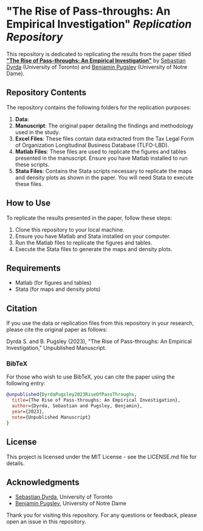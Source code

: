 # "The Rise of Pass-throughs: An Empirical Investigation" *Replication Repository*

This repository is dedicated to replicating the results from the paper titled **["The Rise of Pass-throughs: An Empirical Investigation"](https://www.dyrda.info/files/Dyrda_Pugsley_emplfo.pdf)** by [Sebastian Dyrda](https://www.dyrda.info/) (University of Toronto) and [Benjamin Pugsley](https://www.benjaminpugsley.com/) (University of Notre Dame).

## Repository Contents

The repository contains the following folders for the replication purposes:

1. **Data**: 
2. **Manuscript**: The original paper detailing the findings and methodology used in the study.
3. **Excel Files**: These files contain data extracted from the Tax Legal Form of Organization Longitudinal Business Database (TLFO-LBD).
4. **Matlab Files**: These files are used to replicate the figures and tables presented in the manuscript. Ensure you have Matlab installed to run these scripts.
5. **Stata Files**: Contains the Stata scripts necessary to replicate the maps and density plots as shown in the paper. You will need Stata to execute these files.

## How to Use

To replicate the results presented in the paper, follow these steps:

1. Clone this repository to your local machine.
2. Ensure you have Matlab and Stata installed on your computer.
3. Run the Matlab files to replicate the figures and tables.
4. Execute the Stata files to generate the maps and density plots.

## Requirements

- Matlab (for figures and tables)
- Stata (for maps and density plots)

## Citation

If you use the data or replication files from this repository in your research, please cite the original paper as follows:

Dyrda S. and B. Pugsley (2023), "The Rise of Pass-throughs: An Empirical Investigation," Unpublished Manuscript.

### BibTeX

For those who wish to use BibTeX, you can cite the paper using the following entry:

```bibtex
@unpublished{DyrdaPugsley2023RiseOfPassThroughs,
  title={The Rise of Pass-throughs: An Empirical Investigation},
  author={Dyrda, Sebastian and Pugsley, Benjamin},
  year={2023},
  note={Unpublished Manuscript}
}
```

## License

This project is licensed under the MIT License - see the LICENSE.md file for details.

## Acknowledgments

- [Sebastian Dyrda](https://www.dyrda.info/), University of Toronto
- [Benjamin Pugsley](https://www.benjaminpugsley.com/), University of Notre Dame

Thank you for visiting this repository. For any questions or feedback, please open an issue in this repository.
